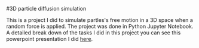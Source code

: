 #3D particle diffusion simulation

This is a project I did to simulate partles's free motion in a 3D space when a random force is applied. The project was done in Python Jupyter Notebook. A detailed break down of the tasks I did in this project you can see this powerpoint presentation I did [here](). 
